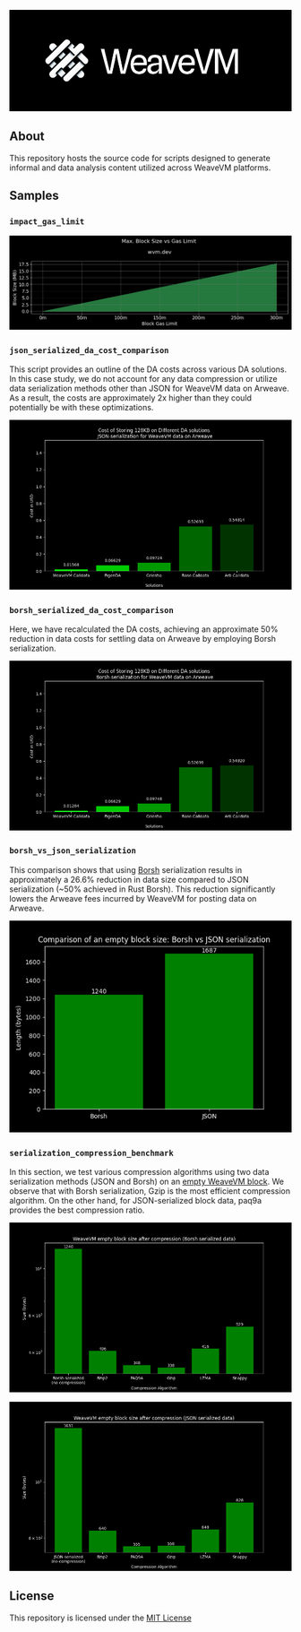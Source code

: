 <p align="center">
  <a href="https://wvm.dev">
    <img src="https://raw.githubusercontent.com/weaveVM/.github/main/profile/bg.png">
  </a>
</p>

## About
This repository hosts the source code for scripts designed to generate informal and data analysis content utilized across WeaveVM platforms.

## Samples

### `impact_gas_limit`
![](./impact_block_gas_limit/impact_block_gas_limit.png)

### `json_serialized_da_cost_comparison`

This script provides an outline of the DA costs across various DA solutions. In this case study, we do not account for any data compression or utilize data serialization methods other than JSON for WeaveVM data on Arweave. As a result, the costs are approximately 2x higher than they could potentially be with these optimizations.

![](./json_serialized_da_cost_comparison/da_cost_comparison.png)

### `borsh_serialized_da_cost_comparison`

Here, we have recalculated the DA costs, achieving an approximate 50% reduction in data costs for settling data on Arweave by employing Borsh serialization.

![](./borsh_serialized_da_cost_comparison/da_cost_comparison.png)

### `borsh_vs_json_serialization`
This comparison shows that using [Borsh](https://github.com/near/borsh) serialization results in approximately a 26.6% reduction in data size compared to JSON serialization (~50% achieved in Rust Borsh). This reduction significantly lowers the Arweave fees incurred by WeaveVM for posting data on Arweave.

![](./borsh_vs_json_serialization/compare.png)

### `serialization_compression_benchmark`
In this section, we test various compression algorithms using two data serialization methods (JSON and Borsh) on an [empty WeaveVM block](https://q55zvezq436ucq3tgrbqsve5rkyxgxtzgx4ybohbbjkpi3lyb54q.arweave.net/h3uakzDm_UFDczRDCVSdirFzXnk1-YC44QpU9G14D3k). We observe that with Borsh serialization, Gzip is the most efficient compression algorithm. On the other hand, for JSON-serialized block data, paq9a provides the best compression ratio.

![](./serialization_compression_benchmark/borsh_serialized/borsh_serialized.png)

![](./serialization_compression_benchmark/json_serialized/json_serialized.png)


## License
This repository is licensed under the [MIT License](./LICENSE)